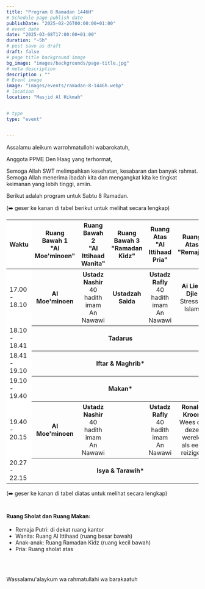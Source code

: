 ```yaml
---
title: "Program 8 Ramadan 1446H"
# Schedule page publish date
publishDate: "2025-02-26T00:00:00+01:00"
# event date
date: "2025-03-08T17:00:00+01:00"
duration: "~5h"
# post save as draft
draft: false
# page title background image
bg_image: "images/backgrounds/page-title.jpg"
# meta description
description : ""
# Event image
image: "images/events/ramadan-8-1446h.webp"
# location
location: "Masjid Al Hikmah"


# type
type: "event"


---
```


Assalamu aleikum warrohmatullohi wabarokatuh,

Anggota PPME Den Haag yang terhormat,


Semoga Allah SWT melimpahkan kesehatan, kesabaran dan banyak rahmat. Semoga Allah menerima ibadah kita dan mengangkat kita ke tingkat keimanan yang lebih tinggi, amiin.


Berikut adalah program untuk Sabtu 8 Ramadan.

<div class="d-block d-lg-none">
(➡️ geser ke kanan di tabel berikut untuk melihat secara lengkap)
</div>
<div class="table-responsive">
<table class="table table-sm">
<thead class="text-center">
<th style="position:sticky;left:0px;background-color:white;">Waktu</th>
<th ><span class="text-nowrap">Ruang Bawah 1</span ><br/><span class="text-nowrap">"Al Moe'minoen"</span></th>
<th><span class="text-nowrap">Ruang Bawah 2</span><br/><span class="text-nowrap">"Al Ittihaad Wanita"</span></th>
<th><span class="text-nowrap">Ruang Bawah 3</span><br/><span class="text-nowrap">"Ramadan Kidz"</span></th>
<th><span class="text-nowrap">Ruang Atas</span><br/><span class="text-nowrap">"Al Ittihaad Pria"</span></th>
<th><span class="text-nowrap">Ruang Atas</span><br/><span class="text-nowrap">"Remaja"</span></th>
</thead>

<tr>
<td class="text-nowrap" style="position:sticky;left:0px;background-color:white;">17.00 - 18.10</td>
<th style="font-weight: bold;">Al Moe'minoen</th>
<th>Ustadz Nashir</span><br/><span style="font-weight: normal">40 hadith imam An Nawawi</span></th>
<th>Ustadzah Saida</th>
<th><span class="text-nowrap">Ustadz Rafly</span><br/><span style="font-weight: normal">40 hadith imam An Nawawi</span></th>
<th><span class="text-nowrap">Ai Lien Djie</span><br/><span style="font-weight: normal;">Stress & Islam</span></th>
</tr>
<tr>
<td class="text-nowrap" style="position:sticky;left:0px;background-color:white;">18.10 - 18.41</td>
<th colspan="5" class="table-success">Tadarus</th>
</tr>
<tr >
<td class="text-nowrap" style="position:sticky;left:0px;background-color:white;">18.41 - 19.10</td>
<th colspan="5" class="table-primary">Iftar & Maghrib*</th>
</tr>
<tr>
<td class="text-nowrap" style="position:sticky;left:0px;background-color:white;">19.10 - 19.40</td>
<th colspan="5" class="table-info">Makan*</th>
</tr>
<tr>
<td class="text-nowrap" style="position:sticky;left:0px;background-color:white;">19.40 - 20.15</td>
<th style="font-weight: bold;">Al Moe'minoen</th>
<th>Ustadz Nashir</span><br/><span style="font-weight: normal">40 hadith imam An Nawawi</span></th>
<th>&nbsp;</th>
<th style="" ><span style="font-weight: bold;">Ustadz Rafly</span><br/><span style="font-weight: normal">40 hadith imam An Nawawi</span></th>
<th ><span class="text-nowrap">Ronald Kroon</span><br/><span style="font-weight: normal;">Wees op deze wereld als een reiziger</span></th>
</tr>
<tr>
<td class="text-nowrap" style="position:sticky;left:0px;background-color:white;">20.27 - 22.15</td>
<th colspan="5" class="table-primary">Isya & Tarawih*</th>
</tr>
</table>
</div>
<div class="d-block d-lg-none">
(➡️ geser ke kanan di tabel diatas untuk melihat secara lengkap)
</div>
<br/>

#### Ruang Sholat dan Ruang Makan:

* Remaja Putri: di dekat ruang kantor
* Wanita: Ruang Al Ittihaad (ruang besar bawah)
* Anak-anak: Ruang Ramadan Kidz  (ruang kecil bawah)
* Pria: Ruang sholat atas

<br/>
<br/>


Wassalamu'alaykum wa rahmatullahi wa barakaatuh
